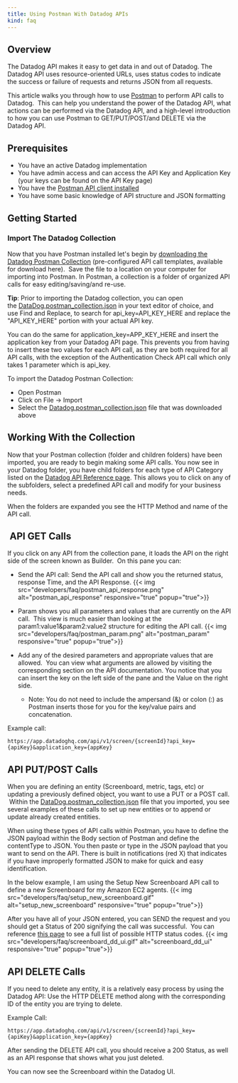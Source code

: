 ```yaml
---
title: Using Postman With Datadog APIs
kind: faq
---
```


## Overview

The Datadog API makes it easy to get data in and out of Datadog. The Datadog API uses resource-oriented URLs, uses status codes to indicate the success or failure of requests and returns JSON from all requests. 

This article walks you through how to use [Postman](https://www.getpostman.com/) to perform API calls to Datadog.  This can help you understand the power of the Datadog API, what actions can be performed via the Datadog API, and a high-level introduction to how you can use Postman to GET/PUT/POST/and DELETE via the Datadog API.

## Prerequisites

* You have an active Datadog implementation
* You have admin access and can access the API Key and Application Key (your keys can be found on the API Key page) 
* You have the [Postman API client installed](https://www.getpostman.com/)
* You have some basic knowledge of API structure and JSON formatting

## Getting Started

### Import The Datadog Collection

Now that you have Postman installed let's begin by [downloading the Datadog Postman Collection](/json/datadog.postman_collection_scrubbed.json) (pre-configured API call templates, available for download here).  Save the file to a location on your computer for importing into Postman. In Postman, a collection is a folder of organized API calls for easy editing/saving/and re-use.

**Tip**: Prior to importing the Datadog collection, you can open the [DataDog.postman_collection.json](/json/datadog.postman_collection_scrubbed.json) in your text editor of choice, and use Find and Replace, to search for api_key=API_KEY_HERE and replace the "API_KEY_HERE" portion with your actual API key.  

You can do the same for application_key=APP_KEY_HERE and insert the application key from your Datadog API page. This prevents you from having to insert these two values for each API call, as they are both required for all API calls, with the exception of the Authentication Check API call which only takes 1 parameter which is api_key.

To import the Datadog Postman Collection:

* Open Postman
* Click on File -> Import
* Select the [Datadog.postman_collection.json](/json/datadog.postman_collection_scrubbed.json) file that was downloaded above 

## Working With the Collection

Now that your Postman collection (folder and children folders) have been imported, you are ready to begin making some API calls. You now see in your Datadog folder, you have child folders for each type of API Category listed on the [Datadog API Reference page](/api). This allows you to click on any of the subfolders, select a predefined API call and modify for your business needs.

When the folders are expanded you see the HTTP Method and name of the API call.

##  API GET Calls

If you click on any API from the collection pane, it loads the API on the right side of the screen known as Builder.  On this pane you can:

* Send the API call: Send the API call and show you the returned status, response Time, and the API Response.
{{< img src="developers/faq/postman_api_response.png" alt="postman_api_response" responsive="true" popup="true">}}

* Param shows you all parameters and values that are currently on the API call.  This view is much easier than looking at the param1:value1&param2:value2 structure for editing the API call.
{{< img src="developers/faq/postman_param.png" alt="postman_param" responsive="true" popup="true">}}

* Add any of the desired parameters and appropriate values that are allowed.  You can view what arguments are allowed by visiting the corresponding section on the API documentation. You notice that you can insert the key on the left side of the pane and the Value on the right side.
    * Note: You do not need to include the ampersand (&) or colon (:) as Postman inserts those for you for the key/value pairs and concatenation.

Example call:

`https://app.datadoghq.com/api/v1/screen/{screenId}?api_key={apiKey}&application_key={appKey}`

## API PUT/POST Calls

When you are defining an entity (Screenboard, metric, tags, etc) or updating a previously defined object, you want to use a PUT or a POST call.  Within the [DataDog.postman_collection.json](/json/datadog.postman_collection_scrubbed.json) file that you imported, you see several examples of these calls to set up new entities or to append or update already created entities.

When using these types of API calls within Postman, you have to define the JSON payload within the Body section of Postman and define the contentType to JSON. You then paste or type in the JSON payload that you want to send on the API. There is built in notifications (red X) that indicates if you have improperly formatted JSON to make for quick and easy identification.

In the below example, I am using the Setup New Screenboard API call to define a new Screenboard for my Amazon EC2 agents.
{{< img src="developers/faq/setup_new_screenboard.gif" alt="setup_new_screenboard" responsive="true" popup="true">}}

After you have all of your JSON entered, you can SEND the request and you should get a Status of 200 signifying the call was successful.  You can reference [this page](https://en.wikipedia.org/wiki/List_of_HTTP_status_codes) to see a full list of possible HTTP status codes.
{{< img src="developers/faq/screenboard_dd_ui.gif" alt="screenboard_dd_ui" responsive="true" popup="true">}}

## API DELETE Calls

If you need to delete any entity, it is a relatively easy process by using the Datadog API: Use the HTTP DELETE method along with the corresponding ID of the entity you are trying to delete.

Example Call:

`https://app.datadoghq.com/api/v1/screen/{screenId}?api_key={apiKey}&application_key={appKey}`

After sending the DELETE API call, you should receive a 200 Status, as well as an API response that shows what you just deleted.

You can now see the Screenboard within the Datadog UI.